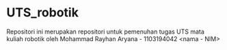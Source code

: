 # UTS_robotik
Repositori ini merupakan repositori untuk pemenuhan tugas UTS mata kuliah robotik oleh Mohammad Rayhan Aryana - 1103194042 &lt;nama - NIM>
